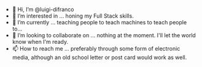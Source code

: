 - 👋 Hi, I’m @luigi-difranco
- 👀 I’m interested in ... honing my Full Stack skills.
- 🌱 I’m currently ... teaching people to teach machines to teach people to...
- 💞️ I’m looking to collaborate on ... nothing at the moment. I'll let the world know when I'm ready.
- 📫 How to reach me ... preferably through some form of electronic media, although an old school letter or post card would work as well.

<!---
luigi-difranco/luigi-difranco is a ✨ special ✨ repository because its `README.md` (this file) appears on your GitHub profile.
You can click the Preview link to take a look at your changes.
--->
